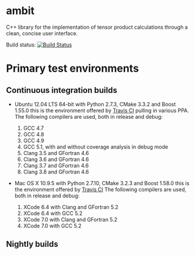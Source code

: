 # ambit
C++ library for the implementation of tensor product calculations through a clean, concise user interface.

Build status: [![Build Status](https://travis-ci.org/jturney/ambit.svg?branch=master)](https://travis-ci.org/jturney/ambit)

Primary test environments
=========================

Continuous integration builds
-----------------------------

- Ubuntu 12.04 LTS 64-bit with Python 2.7.3, CMake 3.3.2 and Boost 1.55.0
  this is the environment offered by [Travis CI](https://travis-ci.org) pulling
  in various PPA. The following compilers are used, both in release and debug:

  1. GCC 4.7
  2. GCC 4.8
  3. GCC 4.9
  4. GCC 5.1, with and without coverage analysis in debug mode
  5. Clang 3.5 and GFortran 4.6
  6. Clang 3.6 and GFortran 4.6
  7. Clang 3.7 and GFortran 4.6
  8. Clang 3.8 and GFortran 4.6

- Mac OS X 10.9.5 with Python 2.7.10, CMake 3.2.3 and Boost 1.58.0
  this is the environment offered by [Travis CI](https://travis-ci.org)
  The following compilers are used, both in release and debug:

  1. XCode 6.4 with Clang and GFortran 5.2
  2. XCode 6.4 with GCC 5.2
  3. XCode 7.0 with Clang and GFortran 5.2
  4. XCode 7.0 with GCC 5.2

Nightly builds
--------------

